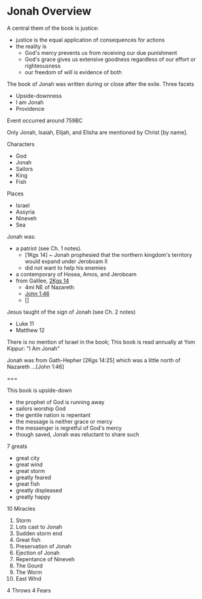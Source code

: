 # Jonah Overview

A central them of the book is justice:
* justice is the equal application of consequences for actions
* the reality is
  * God's mercy prevents us from receiving our due punishment
  * God's grace gives us extensive goodness regardless of our effort or righteousness
  * our freedom of will is evidence of both

The book of Jonah was written during or close after the exile.
Three facets
- Upside-downness
- I am Jonah
- Providence

Event occurred around 759BC

Only Jonah, Isaiah, Elijah, and Elisha are mentioned by Christ [by name].

Characters
- God
- Jonah
- Sailors
- King
- Fish

Places
- Israel
- Assyria
- Nineveh
- Sea

Jonah was:
- a patriot (see Ch. 1 notes).
  - [1Kgs 14] ~ Jonah prophesied that the northern kingdom's territory would expand under Jeroboam II
  - did not want to help his enemies
- a contemporary of Hosea, Amos, and Jeroboam
- from Galilee, [2Kgs 14]()
  - 4mi NE of Nazareth
  - [John 1:46]()
  - []

Jesus taught of the sign of Jonah (see Ch. 2 notes)
- Luke 11
- Matthew 12

There is no mention of Israel in the book;
This book is read annually at Yom Kippur: "I Am Jonah"

Jonah was from Gath-Hepher [2Kgs 14:25] which was a little north of Nazareth
...[John 1:46]


===

This book is upside-down
- the prophet of God is running away
- sailors worship God
- the gentile nation is repentant
- the message is neither grace or mercy
- the messenger is regretful of God's mercy
- though saved, Jonah was reluctant to share such


7 greats
- great city
- great wind
- great storm
- greatly feared
- great fish
- greatly displeased
- greatly happy


10 Miracles
1. Storm
2. Lots cast to Jonah
3. Sudden storm end
4. Great fish
5. Preservation of Jonah
6. Ejection of Jonah
7. Repentance of Nineveh
8. The Gourd
9. The Worm
10. East WInd

4 Throws
4 Fears
